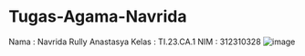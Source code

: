 # Tugas-Agama-Navrida
Nama : Navrida Rully Anastasya
Kelas : TI.23.CA.1
NIM : 312310328
![image](https://github.com/user-attachments/assets/a0658be1-32fb-4ab6-b80a-8cb6c60917b5)
